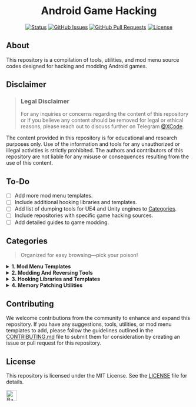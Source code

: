 <h1 align="center">Android Game Hacking</h1>

<div align="center">

  [![Status](https://img.shields.io/badge/status-active-success.svg)]() 
  [![GitHub Issues](https://img.shields.io/github/issues/1337Xcode/Android-Game-Hacking.svg)](https://github.com/1337Xcode/Android-Game-Hacking/issues)
  [![GitHub Pull Requests](https://img.shields.io/github/issues-pr/1337Xcode/Android-Game-Hacking.svg)](https://github.com/1337Xcode/Android-Game-Hacking/pulls)
  [![License](https://img.shields.io/badge/license-MIT-blue.svg)](/LICENSE)

</div>

## About

This repository is a compilation of tools, utilities, and mod menu source codes designed for hacking and modding Android games.

## Disclaimer
> ### Legal Disclaimer
> For any inquiries or concerns regarding the content of this repository or If you believe any content should be removed for legal or ethical reasons, please reach out to discuss further on Telegram [@XCode](https://t.me/XCode).

The content provided in this repository is for educational and research purposes only. Use of the information and tools for any unauthorized or illegal activities is strictly prohibited. The authors and contributors of this repository are not liable for any misuse or consequences resulting from the use of this content.

## To-Do

- [ ] Add more mod menu templates.
- [ ] Include additional hooking libraries and templates.
- [ ] Add list of dumping tools for UE4 and Unity engines to [Categories](#Categories).
- [ ] Include repositories with specific game hacking sources.
- [ ] Add detailed guides to game modding.

## Categories
> Organized for easy browsing—pick your poison!

<details>
<summary><b>1. Mod Menu Templates</b></summary>

<br>

<details style="margin-left: 20px;">
<summary><i>1.1 Internal Mod Menu Templates</i></summary>

| Link | Description |
| --- | --- |
| [Android-Mod-Menu](https://github.com/LGLTeam/Android-Mod-Menu) | A Java based mod menu template for Unity (portable to any) |
| [Android-Login-Form-Java](https://github.com/LGLTeam/Android-Login-Form-Java) | A Java based menu template with simple login form. |
| [Android-Hooking-Patching-Template](https://github.com/LGLTeam/Android-Hooking-Patching-Template) | A Hooking and Patching menu template for Android. |
| [Mod-Menu-Without-Overlay-Permission-Demo](https://github.com/LGLTeam/Mod-Menu-Without-Overlay-Permission-Demo) | A mod menu template without overlay permission requirement. |
| [Android-Mod-Menu-Animation](https://github.com/LGLTeam/Android-Mod-Menu-Animation) | A mod menu template with animation. |
| [VipMod-Mod-Menu-With-Canvas](https://github.com/LGLTeam/VipMod-Mod-Menu-With-Canvas) | A Canvas based mod menu template. |
| [Android-Mod-Menu-Kotlin](https://github.com/LGLTeam/Android-Mod-Menu-Kotlin) | A Kotlin based mod menu template. |
| [UnityModMenuAndroid](https://github.com/AndnixSH/UnityModMenuAndroid) | A Unity DLL mod menu template. |
| [ImGui-Android-Mod-Menu](https://github.com/FrenchModding/ImGui-Android-Mod-Menu) | An ImGui based mod menu source for Unity. |
| [Android-Mod-Menu-ImGui](https://github.com/gameSecMaterials/Android-Mod-Menu-ImGui) | An ImGui based mod menu template for Unity3D (ex. Granny 3). |
| [Android-Mod-Menu-ImGui](https://github.com/c4-off/Android-Mod-Menu-ImGui) | An Advanced ImGui based mod menu template for Unity. |
| [Android_ImGui_Surface_Mod_Menu_Template](https://github.com/LaughingMuffin/android_imgui_surface_mod_menu_template) | An ImGUI GLSurfaceView based mod menu template. |
| [Android-ImGui-Mod-Menu](https://github.com/reveny/Android-ImGui-Mod-Menu) | An ImGui menu template with remap hide for Unity (portable to UE4) |

</details>

<details style="margin-left: 20px;">
<summary><i>1.2 External Mod Menu Templates</i></summary>

:warning: **Warning:** Intermediate knowledge of C++ required for module based templates to avoid bootloops.

| Link | Description |
| --- | --- |
| [Zygisk-ImGui-Mod-Menu](https://github.com/reveny/Zygisk-ImGui-Mod-Menu) | A Zygisk module based ImGui menu template. |
| [Zygisk-ImGui-Menu](https://github.com/fedes1to/Zygisk-ImGui-Menu) | A Zygisk module based ImGui menu template for Unity (portable) |
| :x: | Application-based sources will be added soon.
</details>

</details>

<details>
<summary><b>2. Modding And Reversing Tools</b></summary>

<br>

<details>
  <summary><i>2.1 Disassemblers</i></summary>

| Tool Link                                                      | Description                                         |
| --- | --- |
| [IDA Pro](https://www.hex-rays.com/products/ida/)              | Interactive Disassembler.                           |
| [Ghidra](https://ghidra-sre.org/)                              | Software reverse engineering suite.                 |
| [radare2](https://github.com/radareorg/radare2)                | UNIX-like reverse engineering framework and command-line toolset. |
</details>

<details>
<summary><i>2.2 Decompilers</i></summary>

| Tool | Description |
|------|-------------|
| [Apktool](https://github.com/iBotPeaches/Apktool) | A tool for reverse engineering Android apk files. |
| [jadx](https://github.com/skylot/jadx) | Dex to Java decompiler. |
| [fernflower](https://github.com/fesh0r/fernflower) | Unofficial mirror of FernFlower Java decompiler. |
| [Krakatau](https://github.com/Storyyeller/Krakatau) | Java decompiler, assembler, and disassembler. |
| [Bytecode-Viewer](https://github.com/Konloch/bytecode-viewer) | Powerfull GUI for multiple decompilers like JADX, Fernflower, Krakatau, smali and co. |
| [dex2jar](https://github.com/pxb1988/dex2jar) | Tools to work with android .dex and java .class files. |

</details>

</details>

<details>
  <summary><b>3. Hooking Libraries and Templates</b></summary>

<br>

<details>
  <summary><i>3.0 General Hook Frameworks</i></summary>

| Link | Description |
| ---- | ---- |
| [Dobby](https://github.com/jmpews/Dobby) | A lightweight, multi-platform, multi-architecture hook framework.. |
| [subhook](https://github.com/zeex/subhook) | A simple hooking library for C/C++ (x86 only, 32/64-bit, no dependencies) |
| [whale](https://github.com/aslody/whale) | A hook framework for Android/IOS/Linux/MacOS. |
| [TLSHook](https://github.com/keith2018/TLSHook) | An opengl es function call hook for Android. |
</details>

<details>
  <summary><i>3.1 inline Hooks</i></summary>

| Link | Description |
| ---- | ---- |
| [And64InlineHook](https://github.com/Rprop/And64InlineHook) | Lightweight ARMv8-A(ARM64, AArch64, Little-Endian) Inline Hook Library for Android C/C++. |
| [SubstrateHook](https://github.com/Octowolve/Substrate-Hooking-Example) | A simple template for the usage example of Cydia Substrate. |
| [ShadowHook](https://github.com/bytedance/android-inline-hook) | An inline hook library for Android apps. |
| [SandHook](https://github.com/ganyao114/SandHook) | An Android Native Inline Hook. |
| [Android-Inline-Hook](https://github.com/ele7enxxh/Android-Inline-Hook) | thumb16 thumb32 arm32 inlineHook in Android. |
</details>

<details>
  <summary><i>3.2 PLT Hooks</i></summary>

| Link | Description |
| ---- | ---- |
| [xHook](https://github.com/iqiyi/xHook) | A PLT hook library for Android native ELF. |
| [bhook](https://github.com/bytedance/bhook) | A PLT hook framework for Android apps. |
| [LSPlt](https://github.com/LSPosed/LSPlt) | A Simple PLT hook for Android. |
| [plthook](https://github.com/kubo/plthook) | A Multiplatform PLT(Procedure Linkage Table) Hook. |
</details>

</details>

<details>
<summary><b>4. Memory Patching Utilities</b></summary>

<br>

<details style="margin-left: 20px;">
<summary><i>4.1 Internal Memory Patching</i></summary>

| Link | Description |
| --- | --- |
| [KittyMemory](https://github.com/MJx0/KittyMemory) | A library for runtime code patching on both Android and iOS. |
| [ByNameModding](https://github.com/ByNameModding/BNM-Android) | A library for modding il2cpp games by classes, methods, field names on Android. |
</details>

<details style="margin-left: 20px;">
<summary><i>4.2 External Memory Patching</i></summary>
  
| Link | Description |
| --- | --- |
| [KittyMemoryEx](https://github.com/MJx0/KittyMemoryEx) | A library for runtime code patching on both Android and Linux. |
| [Android-Memory-Tools](https://github.com/Anonym0usWork1221/C-Android-Memory-Tool) | A C++ tool that provides functionality for reading and writing memory of a target process. |
</details>

</details>

## Contributing

We welcome contributions from the community to enhance and expand this repository. If you have any suggestions, tools, utilities, or mod menu templates to add, please follow the guidelines outlined in the [CONTRIBUTING.md](CONTRIBUTING.md) file to submit them for consideration by creating an issue or pull request for this repository.

## License

This repository is licensed under the MIT License. See the [LICENSE](LICENSE) file for details.

<p align="left"><a href="https://github.com/1337Xcode/Android-Game-Hacking#"><img src="http://randojs.com/images/backToTopButton.png" alt="Back to top" height="29"/></a></p>
